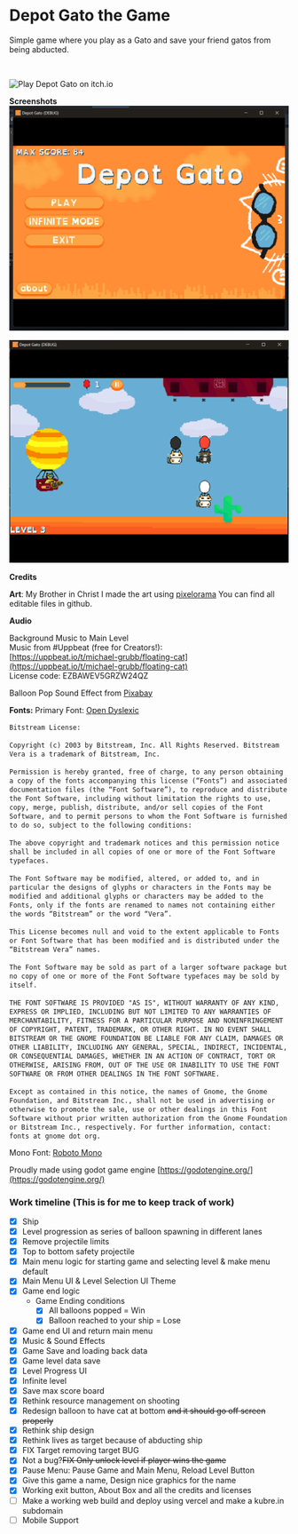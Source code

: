 # Depot Gato the Game

Simple game where you play as a Gato and save your friend gatos from being abducted.

<br/>


![Play Depot Gato on itch.io](https://kubre.itch.io/depot-gato)


**Screenshots**
![Main Menu](readme/main-menu.png)

![Game Play](readme/game-play.png)

**Credits**

**Art**: My Brother in Christ I made the art using [pixelorama](https://orama-interactive.itch.io/pixelorama) You can find all editable files in github.

**Audio**

Background Music to Main Level<br/>
Music from #Uppbeat (free for Creators!):<br/>
[https://uppbeat.io/t/michael-grubb/floating-cat](https://uppbeat.io/t/michael-grubb/floating-cat)<br/>
License code: EZBAWEV5GRZW24QZ<br/>

Balloon Pop Sound Effect from [Pixabay](https://pixabay.com/sound-effects/?utm_source=link-attribution&utm_medium=referral&utm_campaign=music&utm_content=84862)

**Fonts:**
Primary Font: [Open Dyslexic](https://opendyslexic.org)

```
Bitstream License:

Copyright (c) 2003 by Bitstream, Inc. All Rights Reserved. Bitstream Vera is a trademark of Bitstream, Inc.

Permission is hereby granted, free of charge, to any person obtaining a copy of the fonts accompanying this license (“Fonts”) and associated documentation files (the “Font Software”), to reproduce and distribute the Font Software, including without limitation the rights to use, copy, merge, publish, distribute, and/or sell copies of the Font Software, and to permit persons to whom the Font Software is furnished to do so, subject to the following conditions:

The above copyright and trademark notices and this permission notice shall be included in all copies of one or more of the Font Software typefaces.

The Font Software may be modified, altered, or added to, and in particular the designs of glyphs or characters in the Fonts may be modified and additional glyphs or characters may be added to the Fonts, only if the fonts are renamed to names not containing either the words “Bitstream” or the word “Vera”.

This License becomes null and void to the extent applicable to Fonts or Font Software that has been modified and is distributed under the “Bitstream Vera” names.

The Font Software may be sold as part of a larger software package but no copy of one or more of the Font Software typefaces may be sold by itself.

THE FONT SOFTWARE IS PROVIDED "AS IS", WITHOUT WARRANTY OF ANY KIND, EXPRESS OR IMPLIED, INCLUDING BUT NOT LIMITED TO ANY WARRANTIES OF MERCHANTABILITY, FITNESS FOR A PARTICULAR PURPOSE AND NONINFRINGEMENT OF COPYRIGHT, PATENT, TRADEMARK, OR OTHER RIGHT. IN NO EVENT SHALL BITSTREAM OR THE GNOME FOUNDATION BE LIABLE FOR ANY CLAIM, DAMAGES OR OTHER LIABILITY, INCLUDING ANY GENERAL, SPECIAL, INDIRECT, INCIDENTAL, OR CONSEQUENTIAL DAMAGES, WHETHER IN AN ACTION OF CONTRACT, TORT OR OTHERWISE, ARISING FROM, OUT OF THE USE OR INABILITY TO USE THE FONT SOFTWARE OR FROM OTHER DEALINGS IN THE FONT SOFTWARE.

Except as contained in this notice, the names of Gnome, the Gnome Foundation, and Bitstream Inc., shall not be used in advertising or otherwise to promote the sale, use or other dealings in this Font Software without prior written authorization from the Gnome Foundation or Bitstream Inc., respectively. For further information, contact: fonts at gnome dot org.
```

Mono Font: [Roboto Mono](https://fonts.google.com)

Proudly made using godot game engine [https://godotengine.org/](https://godotengine.org/)

### Work timeline (This is for me to keep track of work)

-   [x] Ship
-   [x] Level progression as series of balloon spawning in different lanes
-   [x] Remove projectile limits
-   [x] Top to bottom safety projectile
-   [x] Main menu logic for starting game and selecting level & make menu default
-   [x] Main Menu UI & Level Selection UI Theme
-   [x] Game end logic
    -   Game Ending conditions
        -   [x] All balloons popped = Win
        -   [x] Balloon reached to your ship = Lose
-   [x] Game end UI and return main menu
-   [x] Music & Sound Effects
-   [x] Game Save and loading back data
-   [x] Game level data save
-   [x] Level Progress UI
-   [x] Infinite level
-   [x] Save max score board
-   [x] Rethink resource management on shooting
-   [x] Redesign balloon to have cat at bottom ~~and it should go off screen properly~~
-   [x] Rethink ship design
-   [x] Rethink lives as target because of abducting ship
-   [x] FIX Target removing target BUG
-   [x] Not a bug?~~FIX Only unlock level if player wins the game~~
-   [x] Pause Menu: Pause Game and Main Menu, Reload Level Button
-   [x] Give this game a name, Design nice graphics for the name
-   [x] Working exit button, About Box and all the credits and licenses
-   [ ] Make a working web build and deploy using vercel and make a kubre.in subdomain
-   [ ] Mobile Support
